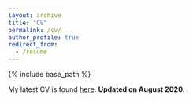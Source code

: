 ```yaml
---
layout: archive
title: "CV"
permalink: /cv/
author_profile: true
redirect_from:
  - /resume
---
```


{% include base_path %}

 
 My latest CV is found [here](https://dlekshmi.github.io/files/CV.pdf). __Updated on August 2020.__
